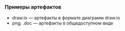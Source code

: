 ### Примеры артефактов

* draw.io — артефакты в формате диаграмм draw.io
* png; .doc  — артефакты в общедоступном виде
